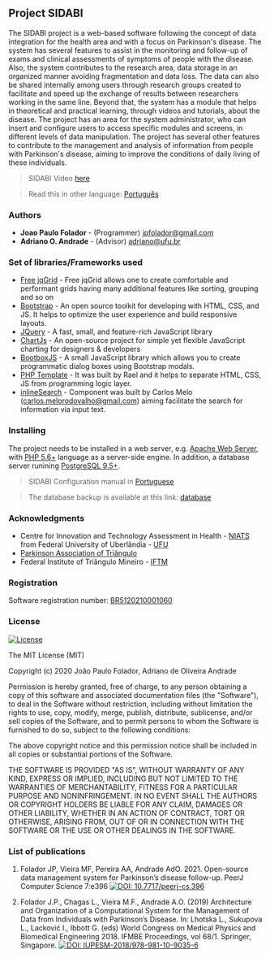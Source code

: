 ## Project SIDABI 
The SIDABI project is a web-based software following the concept of data integration for the health area and with a focus on Parkinson's disease. The system has several features to assist in the monitoring and follow-up of exams and clinical assessments of symptoms of people with the disease. Also, the system contributes to the research area, data storage in an organized manner avoiding fragmentation and data loss. The data can also be shared internally among users through research groups created to facilitate and speed up the exchange of results between researchers working in the same line. Beyond that, the system has a module that helps in theoretical and practical learning, through videos and tutorials, about the disease. The project has an area for the system administrator, who can insert and configure users to access specific modules and screens, in different levels of data manipulation. The project has several other features to contribute to the management and analysis of information from people with Parkinson's disease, aiming to improve the conditions of daily living of these individuals.

> SIDABI Video [here](https://github.com/jpfolador/sidabi/tree/master/docs/sidabi-video-illustration.mp4)

> Read this in other language: [Português](https://github.com/jpfolador/sidabi/blob/master/README-pt-br.md)

### Authors
* **Joao Paulo Folador** - (Programmer) jpfolador@gmail.com
* **Adriano O. Andrade** - (Advisor) adriano@ufu.br

### Set of libraries/Frameworks used
* [Free jqGrid](https://github.com/free-jqgrid/jqGrid) - Free jqGrid allows one to create comfortable and performant grids having many additional features like sorting, grouping and so on
* [Bootstrap](https://getbootstrap.com/) - An open source toolkit for developing with HTML, CSS, and JS. It helps to optimize the user experience and build responsive layouts.
* [JQuery](https://jquery.com/) - A fast, small, and feature-rich JavaScript library
* [ChartJs](https://www.chartjs.org/) - An open-source project for simple yet flexible JavaScript charting for designers & developers
* [BootboxJS](http://bootboxjs.com/) - A small JavaScript library which allows you to create programmatic dialog boxes using Bootstrap modals.
* [PHP Template](https://github.com/raelgc/template) - It was built by Rael and it helps to separate HTML, CSS, JS from programming logic layer.
* [inlineSearch]() - Component was built by Carlos Melo (carlos.melorodovalho@gmail.com) aiming facilitate the search for information via input text.

### Installing
The project needs to be installed in a web server, e.g. [Apache Web Server](https://httpd.apache.org/), with [PHP 5.6+](https://www.php.net/) language as a server-side engine.
In addition, a database server runining [PostgreSQL 9.5+](https://www.postgresql.org/download/).
> SIDABI Configuration manual in [Portuguese](https://github.com/jpfolador/sidabi/tree/master/docs/tutorial-install-localhost.pdf)

> The database backup is available at this link: [database](https://github.com/jpfolador/sidabi/tree/master/docs/)

### Acknowledgments
* Centre for Innovation and Technology Assessment in Health - [NIATS](http://www.niats.feelt.ufu.br/en/node/58) from Federal University of Uberlândia - [UFU](http://www.ufu.br/) 
* [Parkinson Association of Triângulo](https://parkinsontriangulo.org.br/) 
* Federal Institute of Triângulo Mineiro - [IFTM](https://iftm.edu.br/en/)

### Registration
Software registration number: [BR5120210001060](https://busca.inpi.gov.br/pePI/jsp/programas/ProgramaSearchBasico.jsp)

### License

[![License](http://img.shields.io/:license-mit-blue.svg?style=flat-square)](http://badges.mit-license.org)

The MIT License (MIT)

Copyright (c) 2020 João Paulo Folador, Adriano de Oliveira Andrade

Permission is hereby granted, free of charge, to any person obtaining a copy of
this software and associated documentation files (the "Software"), to deal in
the Software without restriction, including without limitation the rights to
use, copy, modify, merge, publish, distribute, sublicense, and/or sell copies of
the Software, and to permit persons to whom the Software is furnished to do so,
subject to the following conditions:

The above copyright notice and this permission notice shall be included in all
copies or substantial portions of the Software.

THE SOFTWARE IS PROVIDED "AS IS", WITHOUT WARRANTY OF ANY KIND, EXPRESS OR
IMPLIED, INCLUDING BUT NOT LIMITED TO THE WARRANTIES OF MERCHANTABILITY, FITNESS
FOR A PARTICULAR PURPOSE AND NONINFRINGEMENT. IN NO EVENT SHALL THE AUTHORS OR
COPYRIGHT HOLDERS BE LIABLE FOR ANY CLAIM, DAMAGES OR OTHER LIABILITY, WHETHER
IN AN ACTION OF CONTRACT, TORT OR OTHERWISE, ARISING FROM, OUT OF OR IN
CONNECTION WITH THE SOFTWARE OR THE USE OR OTHER DEALINGS IN THE SOFTWARE.

### List of publications
1. Folador JP, Vieira MF, Pereira AA, Andrade AdO. 2021. Open-source data management system for Parkinson’s disease follow-up. PeerJ Computer Science 7:e396
[![DOI: 10.7717/peerj-cs.396](https://img.shields.io/badge/DOI-10.7717%2Fpeerj--cs.396-blue)](https://doi.org/10.7717/peerj-cs.396)

2. Folador J.P., Chagas L., Vieira M.F., Andrade A.O. (2019) Architecture and Organization of a Computational System for the Management of Data from Individuals with 
Parkinson’s Disease. In: Lhotska L., Sukupova L., Lacković I., Ibbott G. (eds) World Congress on Medical Physics and Biomedical Engineering 2018. IFMBE Proceedings, vol 68/1. Springer, Singapore.
[![DOI: IUPESM-2018/978-981-10-9035-6](https://img.shields.io/badge/DOI-IUPESM--2018%2F978--981--10--9035--6-orange)](https://doi.org/10.1007/978-981-10-9035-6_54)

